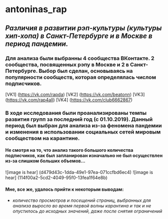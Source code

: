 # antoninas_rap

## _*Различия в развитии рэп-культуры (культуры хип-хопа) в Санкт-Петербурге и в Москве в период пандемии.*_



### Для анализа были выбранны 4 сообщества ВКонтакте. 2 сообщества, посвященных рэпу в Москве и 2 в Санкт-Петербурге. Выбор был сделан, основываясь на популярности сообществ, которая определялась числом подписчиков.
[VK1] (https://vk.com/rapda)
[VK2] (https://vk.com/beatonn)
[VK3] (https://vk.com/rap4all)
[VK4] (https://vk.com/club6662867)

### В ходе исследования были проанализированы темпы развития групп за последний год (с 01.10.2019). Данный период был выбран для анализа из-за феномена пандемии и изменения в использовании социальных сетей мировым сообществом на карантине. 

#### Не смотря на то, что анализ такого большого количества подписчиков, как был запланирован изначально не был осуществлен из-за слишком больших объемов... 
![image is hear] (d479d43c-1dda-49e1-97ea-071ccfbd6ec4)
![image is hear] (114f00a2-5cd2-4049-95f0-13fea1f64e8b)

#### Мне, все же, удалось прийти к некоторым выводам:
* *количество просмотров и посещений страниц, выбранных для анализа выросло во время первой волны карантина и так и не опустилось до исходных значений, даже после снятия ограничений* 

